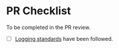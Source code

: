 # PR Checklist

To be completed in the PR review.

- [ ] [Logging standards](https://imburse.atlassian.net/wiki/spaces/~928418141/pages/592412673/Application+Level+Logging+Policy) have been followed.

